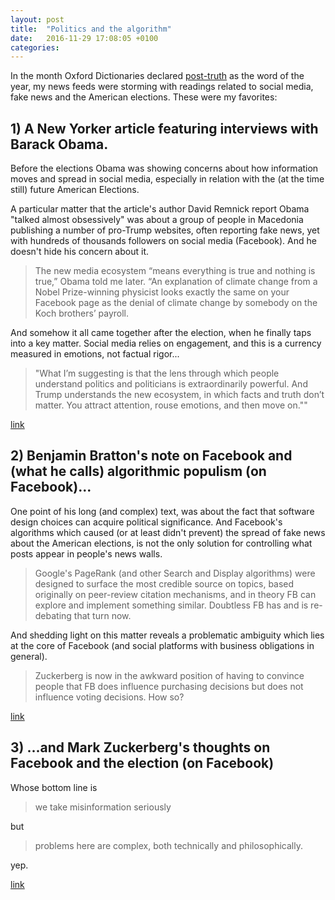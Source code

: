 ```yaml
---
layout: post
title:  "Politics and the algorithm"
date:   2016-11-29 17:08:05 +0100
categories:
---
```


In the month Oxford Dictionaries declared [post-truth](https://en.oxforddictionaries.com/word-of-the-year/word-of-the-year-2016) as the word of the year, my news feeds were storming with readings related to social media, fake news and the American elections. These were my favorites:

## 1) A New Yorker article featuring interviews with Barack Obama.

Before the elections Obama was showing concerns about how information moves and spread in social media, especially in relation with the (at the time still) future American Elections.

A particular matter that the article's author David Remnick report Obama "talked almost obsessively" was about a group of people in Macedonia publishing a number of pro-Trump websites, often reporting fake news, yet with hundreds of thousands followers on social media (Facebook). And he doesn't hide his concern about it.

> The new media ecosystem “means everything is true and nothing is true,” Obama told me later. “An explanation of climate change from a Nobel Prize-winning physicist looks exactly the same on your Facebook page as the denial of climate change by somebody on the Koch brothers’ payroll.

And somehow it all came together after the election, when he finally taps into a key matter. Social media relies on engagement, and this is a currency measured in emotions, not factual rigor...

> "What I’m suggesting is that the lens through which people understand politics and politicians is extraordinarily powerful. And Trump understands the new ecosystem, in which facts and truth don’t matter. You attract attention, rouse emotions, and then move on.""

[link](http://www.newyorker.com/magazine/2016/11/28/obama-reckons-with-a-trump-presidency)

## 2) Benjamin Bratton's note on Facebook and (what he calls) algorithmic populism (on Facebook)...


One point of his long (and complex) text, was about the fact that software design choices can acquire political significance. And Facebook's algorithms which caused (or at least didn't prevent) the spread of fake news about the American elections, is not the only solution for controlling what posts appear in people's news walls.

>Google's PageRank (and other Search and Display algorithms) were designed to surface the most credible source on topics, based originally on peer-review citation mechanisms, and in theory FB can explore and implement something similar. Doubtless FB has and is re-debating that turn now.

And shedding light on this matter reveals a problematic ambiguity which lies at the core of Facebook (and social platforms with business obligations in general).

>Zuckerberg is now in the awkward position of having to convince people that FB does influence purchasing decisions but does not influence voting decisions. How so?

[link](https://www.facebook.com/benjaminbratton/posts/10154035904092966)

## 3) ...and Mark Zuckerberg's thoughts on Facebook and the election (on Facebook)

Whose bottom line is

>we take misinformation seriously

but

>problems here are complex, both technically and philosophically.

yep.

[link](https://www.facebook.com/zuck/posts/10103269806149061)
